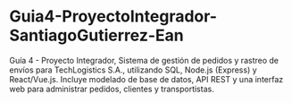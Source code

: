 # Guia4-ProyectoIntegrador-SantiagoGutierrez-Ean
Guía 4 - Proyecto Integrador, Sistema de gestión de pedidos y rastreo de envíos para TechLogistics S.A., utilizando SQL, Node.js (Express) y React/Vue.js. Incluye modelado de base de datos, API REST y una interfaz web para administrar pedidos, clientes y transportistas.
